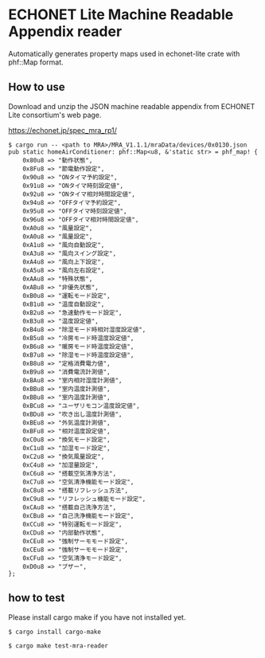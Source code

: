 # ECHONET Lite Machine Readable Appendix reader

Automatically generates property maps used in echonet-lite crate with phf::Map format.

## How to use

Download and unzip the JSON machine readable appendix from ECHONET Lite consortium's web page.

https://echonet.jp/spec_mra_rp1/

```shell
$ cargo run -- <path to MRA>/MRA_V1.1.1/mraData/devices/0x0130.json
pub static homeAirConditioner: phf::Map<u8, &'static str> = phf_map! {
    0x80u8 => "動作状態",
    0x8Fu8 => "節電動作設定",
    0x90u8 => "ONタイマ予約設定",
    0x91u8 => "ONタイマ時刻設定値",
    0x92u8 => "ONタイマ相対時間設定値",
    0x94u8 => "OFFタイマ予約設定",
    0x95u8 => "OFFタイマ時刻設定値",
    0x96u8 => "OFFタイマ相対時間設定値",
    0xA0u8 => "風量設定",
    0xA0u8 => "風量設定",
    0xA1u8 => "風向自動設定",
    0xA3u8 => "風向スイング設定",
    0xA4u8 => "風向上下設定",
    0xA5u8 => "風向左右設定",
    0xAAu8 => "特殊状態",
    0xABu8 => "非優先状態",
    0xB0u8 => "運転モード設定",
    0xB1u8 => "温度自動設定",
    0xB2u8 => "急速動作モード設定",
    0xB3u8 => "温度設定値",
    0xB4u8 => "除湿モード時相対湿度設定値",
    0xB5u8 => "冷房モード時温度設定値",
    0xB6u8 => "暖房モード時温度設定値",
    0xB7u8 => "除湿モード時温度設定値",
    0xB8u8 => "定格消費電力値",
    0xB9u8 => "消費電流計測値",
    0xBAu8 => "室内相対湿度計測値",
    0xBBu8 => "室内温度計測値",
    0xBBu8 => "室内温度計測値",
    0xBCu8 => "ユーザリモコン温度設定値",
    0xBDu8 => "吹き出し温度計測値",
    0xBEu8 => "外気温度計測値",
    0xBFu8 => "相対温度設定値",
    0xC0u8 => "換気モード設定",
    0xC1u8 => "加湿モード設定",
    0xC2u8 => "換気風量設定",
    0xC4u8 => "加湿量設定",
    0xC6u8 => "搭載空気清浄方法",
    0xC7u8 => "空気清浄機能モード設定",
    0xC8u8 => "搭載リフレッシュ方法",
    0xC9u8 => "リフレッシュ機能モード設定",
    0xCAu8 => "搭載自己洗浄方法",
    0xCBu8 => "自己洗浄機能モード設定",
    0xCCu8 => "特別運転モード設定",
    0xCDu8 => "内部動作状態",
    0xCEu8 => "強制サーモモード設定",
    0xCEu8 => "強制サーモモード設定",
    0xCFu8 => "空気清浄モード設定",
    0xD0u8 => "ブザー",
};
```

## how to test

Please install cargo make if you have not installed yet.

```shell
$ cargo install cargo-make
```

```shell
$ cargo make test-mra-reader
```

